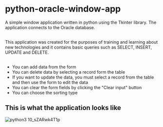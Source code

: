 # python-oracle-window-app
A simple window application written in python using the Tkinter library. The application connects to the Oracle database. 
<br><br>

This application was created for the purposes of training and learning about new technologies and it contains basic queries such as SELECT, INSERT, UPDATE and DELETE.
<br><br>

* You can add data from the form
* You can delete data by selecting a record form the table
* If you want to update the data, you must select a record from the table and then use the form to edit the data
* You can clear the form fields by clicking the "Clear input" button
* You can choose the sorting type


## This is what the application looks like

![python3 10_sZARwk4T1p](https://user-images.githubusercontent.com/93653860/162760777-11009200-cce7-4d8a-9c1e-04203c223906.png)
